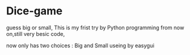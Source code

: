 # Dice-game
guess big or small, 
This is my frist try by Python programming
from now on,still very besic code,

now only has two choices : Big and Small
useing by easygui 

